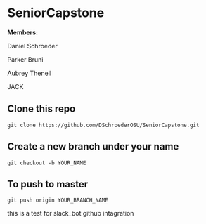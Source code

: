 # SeniorCapstone
**Members:**

Daniel Schroeder

Parker Bruni

Aubrey Thenell 

JACK

## Clone this repo
```git clone https://github.com/DSchroederOSU/SeniorCapstone.git```




## Create a new branch under your name
```git checkout -b YOUR_NAME```




## To push to master
```git push origin YOUR_BRANCH_NAME```


this is a test for slack_bot github intagration
